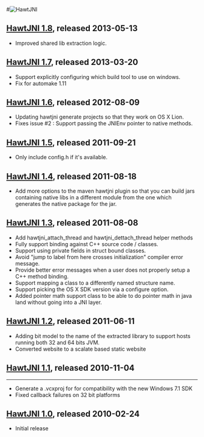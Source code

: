 #![HawtJNI](http://hawtjni.fusesource.org/images/project-logo.png)

## [HawtJNI 1.8](http://hawtjni.fusesource.org/blog/releases/release-1-7.html), released 2013-05-13

* Improved shared lib extraction logic.

## [HawtJNI 1.7](http://hawtjni.fusesource.org/blog/releases/release-1-7.html), released 2013-03-20

* Support explicitly configuring which build tool to use on windows.
* Fix for automake 1.11

## [HawtJNI 1.6](http://hawtjni.fusesource.org/blog/releases/release-1-6.html), released 2012-08-09

* Updating hawtjni generate projects so that they work on OS X Lion.
* Fixes issue #2 : Support passing the JNIEnv pointer to native methods.

## [HawtJNI 1.5](http://hawtjni.fusesource.org/blog/releases/release-1-5.html), released 2011-09-21

* Only include config.h if it's available.

## [HawtJNI 1.4](http://hawtjni.fusesource.org/blog/releases/release-1-4.html), released 2011-08-18

* Add more options to the maven hawtjni plugin so that you can build jars containing
  native libs in a different module from the one which generates the native package for 
  the jar.

## [HawtJNI 1.3](http://hawtjni.fusesource.org/blog/releases/release-1-3.html), released 2011-08-08

* Add hawtjni_attach_thread and hawtjni_dettach_thread helper methods
* Fully support binding against C++ source code / classes.
* Support using private fields in struct bound classes.
* Avoid "jump to label from here crosses initialization" compiler error message.
* Provide better error messages when a user does not properly setup a C++ method binding.
* Support mapping a class to a differently named structure name.
* Support picking the OS X SDK version via a configure option.
* Added pointer math support class to be able to do pointer math in java land without going into a JNI layer.

## [HawtJNI 1.2](http://hawtjni.fusesource.org/blog/releases/release-1-2.html), released 2011-06-11

* Adding bit model to the name of the extracted library to support hosts running both 32 and 64 bits JVM.
* Converted website to a scalate based static website

## [HawtJNI 1.1](http://hawtjni.fusesource.org/blog/releases/release-1-1.html), released 2010-11-04
----
* Generate a .vcxproj for for compatibility with the new Windows 7.1 SDK
* Fixed callback failures on 32 bit platforms

## [HawtJNI 1.0](http://hawtjni.fusesource.org/blog/releases/2010/04/release-1-0.html), released 2010-02-24

* Initial release
